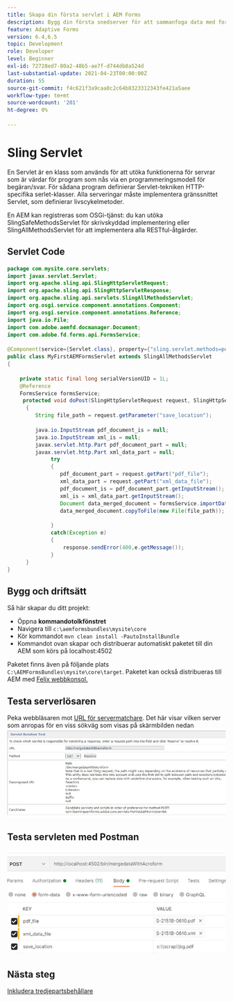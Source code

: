 ```yaml
---
title: Skapa din första servlet i AEM Forms
description: Bygg din första snedserver för att sammanfoga data med formulärmallen.
feature: Adaptive Forms
version: 6.4,6.5
topic: Development
role: Developer
level: Beginner
exl-id: 72728ed7-80a2-48b5-ae7f-d744db8a524d
last-substantial-update: 2021-04-23T00:00:00Z
duration: 55
source-git-commit: f4c621f3a9caa8c2c64b8323312343fe421a5aee
workflow-type: tm+mt
source-wordcount: '201'
ht-degree: 0%

---
```


# Sling Servlet

En Servlet är en klass som används för att utöka funktionerna för servrar som är värdar för program som nås via en programmeringsmodell för begäran/svar. För sådana program definierar Servlet-tekniken HTTP-specifika serlet-klasser.
Alla serveringar måste implementera gränssnittet Servlet, som definierar livscykelmetoder.


En AEM kan registreras som OSGi-tjänst: du kan utöka SlingSafeMethodsServlet för skrivskyddad implementering eller SlingAllMethodsServlet för att implementera alla RESTful-åtgärder.

## Servlet Code

```java
package com.mysite.core.servlets;
import javax.servlet.Servlet;
import org.apache.sling.api.SlingHttpServletRequest;
import org.apache.sling.api.SlingHttpServletResponse;
import org.apache.sling.api.servlets.SlingAllMethodsServlet;
import org.osgi.service.component.annotations.Component;
import org.osgi.service.component.annotations.Reference;
import java.io.File;
import com.adobe.aemfd.docmanager.Document;
import com.adobe.fd.forms.api.FormsService;

@Component(service={Servlet.class}, property={"sling.servlet.methods=post", "sling.servlet.paths=/bin/mergedataWithAcroform"})
public class MyFirstAEMFormsServlet extends SlingAllMethodsServlet
{
    
    private static final long serialVersionUID = 1L;
    @Reference
    FormsService formsService;
     protected void doPost(SlingHttpServletRequest request, SlingHttpServletResponse response)
      { 
         String file_path = request.getParameter("save_location");
         
         java.io.InputStream pdf_document_is = null;
         java.io.InputStream xml_is = null;
         javax.servlet.http.Part pdf_document_part = null;
         javax.servlet.http.Part xml_data_part = null;
              try
              {
                 pdf_document_part = request.getPart("pdf_file");
                 xml_data_part = request.getPart("xml_data_file");
                 pdf_document_is = pdf_document_part.getInputStream();
                 xml_is = xml_data_part.getInputStream();
                 Document data_merged_document = formsService.importData(new Document(pdf_document_is), new Document(xml_is));
                 data_merged_document.copyToFile(new File(file_path));
                 
              }
              catch(Exception e)
              {
                  response.sendError(400,e.getMessage());
              }
      }
}
```

## Bygg och driftsätt

Så här skapar du ditt projekt:

* Öppna **kommandotolkfönstret**
* Navigera till `c:\aemformsbundles\mysite\core`
* Kör kommandot `mvn clean install -PautoInstallBundle`
* Kommandot ovan skapar och distribuerar automatiskt paketet till din AEM som körs på localhost:4502

Paketet finns även på följande plats `C:\AEMFormsBundles\mysite\core\target`. Paketet kan också distribueras till AEM med [Felix webbkonsol.](http://localhost:4502/system/console/bundles)


## Testa serverlösaren

Peka webbläsaren mot [URL för servermatchare](http://localhost:4502/system/console/servletresolver?url=%2Fbin%2FmergedataWithAcroform&amp;method=POST). Det här visar vilken server som anropas för en viss sökväg som visas på skärmbilden nedan
![servlet-resolver](assets/servlet-resolver.JPG)

## Testa servleten med Postman

![Testa servleten med Postman](assets/test-servlet-postman.JPG)

## Nästa steg

[Inkludera tredjepartsbehållare](./include-third-party-jars.md)

